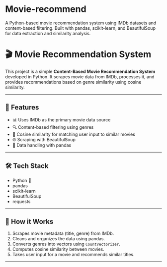 # Movie-recommend
A Python-based movie recommendation system using IMDb datasets and content-based filtering. Built with pandas, scikit-learn, and BeautifulSoup for data extraction and similarity analysis.

# 🎬 Movie Recommendation System

This project is a simple **Content-Based Movie Recommendation System** developed in Python. It scrapes movie data from IMDb, processes it, and provides recommendations based on genre similarity using cosine similarity.

---

## 📌 Features

- 📊 Uses IMDb as the primary movie data source
- 🔍 Content-based filtering using genres
- 🧠 Cosine similarity for matching user input to similar movies
- 🌐 Scraping with BeautifulSoup
- 🐼 Data handling with pandas

---

## 🛠️ Tech Stack

- Python 🐍
- pandas
- scikit-learn
- BeautifulSoup
- requests

---

## 🚀 How it Works

1. Scrapes movie metadata (title, genre) from IMDb.
2. Cleans and organizes the data using pandas.
3. Converts genres into vectors using `CountVectorizer`.
4. Computes cosine similarity between movies.
5. Takes user input for a movie and recommends similar titles.

---

